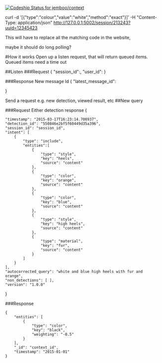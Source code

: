 [ ![Codeship Status for jemboo/context](https://codeship.com/projects/2e74dfe0-9e79-0132-f4bb-0a6e67eb63d6/status?branch=master)](https://codeship.com/projects/64837)

curl -d '[{"type":"colour","value":"white","method":"exact"}]' -H "Content-Type: application/json" http://127.0.0.1:5002/session/213243?uuid=12345423


This will have to replace all the matching code in the website,

maybe it should do long polling?

#How it works
Open up a listen request, that will return queued items.
Queued items need a time out

##Listen
###Request
{
    "session_id":,
    "user_id":
}

###Response
New message Id
{
    "latest_message_id":

}


Send a request e.g. new detection, viewed result, etc
##New query

###Request
Either detection response
{

    "timestamp": "2015-03-17T16:23:14.706937",
    "detection_id": "550846e2bf5f60449d35a396",
    "session_id": "session_id",
    "intent": [
        {
            "type": "include",
            "entities":[
                {
                    "type": "style",
                    "key": "heels",
                    "source": "content"
                },
                {
                    "type": "color",
                    "key": "orange",
                    "source": "content"
                },
                {
                    "type": "color",
                    "key": "blue",
                    "source": "content"
                },
                {
                    "type": "style",
                    "key": "high heels",
                    "source": "content"
                },
                {
                    "type": "material",
                    "key": "fur",
                    "source": "content"
                }
            ]
        }
    ],
    "autocorrected_query": "white and blue high heels with fur and orange",
    "non_detections": [ ],
    "version": "1.0.0"
}

###Response


````
{
    "entities": [
        {
            "type": "color",
            "key": "black",
            "weighting": "-0.5"
        }
    ],
    "_id": "context_id",
    "timestamp": "2015-01-01"
}

````

